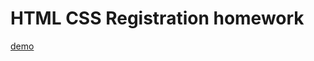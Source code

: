 # HTML CSS Registration homework

[demo](https://beback95.github.io/html-css-registration-homework/)